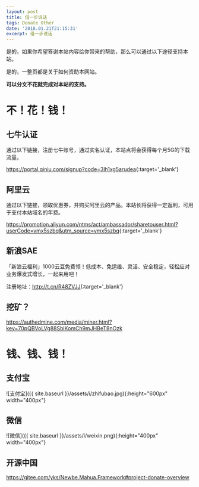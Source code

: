 ```yaml
---
layout: post
title: 借一步说话
tags: Donate Other
date: '2018.01.21T21:15:31'
excerpt: 借一步说话
---
```


是的，如果你希望答谢本站内容给你带来的帮助，那么可以通过以下途径支持本站。

是的，一整页都是关于如何资助本网站。

**可以分文不花就完成对本站的支持。**

# 不！花！钱！

## 七牛认证

通过以下链接，注册七牛账号，通过实名认证，本站点将会获得每个月5G的下载流量。

<https://portal.qiniu.com/signup?code=3lh1xg5arudea>{:target='_blank'}

## 阿里云

通过以下链接，领取优惠券，并购买阿里云的产品。本站长将获得一定返利，可用于支付本站域名的年费。

<https://promotion.aliyun.com/ntms/act/ambassador/sharetouser.html?userCode=vmx5szbq&utm_source=vmx5szbq>{:target='_blank'}

## 新浪SAE

「新浪云福利」1000云豆免费领！低成本、免运维、灵活、安全稳定，轻松应对业务爆发式增长，一起来用吧！

注册地址：<http://t.cn/R48ZVJJ>{:target='_blank'}

## 挖矿？

<https://authedmine.com/media/miner.html?key=70pQBVoLVg88SblKomCh9mJHBeT8nOzk>

# 钱、钱、钱！

## 支付宝

![支付宝]({{ site.baseurl }}/assets/i/zhifubao.jpg){:height="600px" width="400px"}

## 微信

![微信]({{ site.baseurl }}/assets/i/weixin.png){:height="400px" width="400px"}

## 开源中国

<https://gitee.com/yks/Newbe.Mahua.Framework#project-donate-overview>
